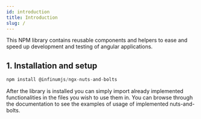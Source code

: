 ```yaml
---
id: introduction
title: Introduction
slug: /
---
```


This NPM library contains reusable components and helpers to ease and speed up development and testing of angular applications.

## 1. Installation and setup

```ts
npm install @infinumjs/ngx-nuts-and-bolts
```

After the library is installed you can simply import already implemented functionalities in the files you wish to use them in.
You can browse through the documentation to see the examples of usage of implemented nuts-and-bolts.
